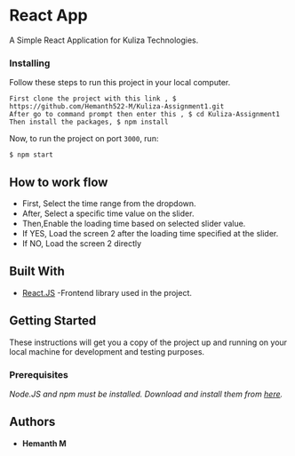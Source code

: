 # React App

A Simple React Application for Kuliza Technologies.

### Installing

Follow these steps to run this project in your local computer.



```
First clone the project with this link , $ https://github.com/Hemanth522-M/Kuliza-Assignment1.git
After go to command prompt then enter this , $ cd Kuliza-Assignment1
Then install the packages, $ npm install
```

Now, to run the project on port `3000`, run:

```
$ npm start
```
## How to work flow
* First, Select the time range from the dropdown.
* After, Select a speciﬁc time value on the slider.
* Then,Enable the loading time based on selected slider value.
* If YES, Load the screen 2 after the loading time speciﬁed at the slider.
* If NO, Load the screen 2 directly

## Built With

- [React.JS](https://reactjs.org/) -Frontend library used in the project.

## Getting Started

These instructions will get you a copy of the project up and running on your local machine for development and testing purposes.

### Prerequisites

_Node.JS and npm must be installed. Download and install them from [here](https://nodejs.org)._

## Authors

- **Hemanth M**

